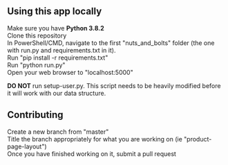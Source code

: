 ## Using this app locally

Make sure you have **Python 3.8.2**<br />
Clone this repository<br />
In PowerShell/CMD, navigate to the first "nuts_and_bolts" folder (the one with run.py and requirements.txt in it).<br />
Run "pip install -r requirements.txt"<br />
Run "python run.py"<br />
Open your web browser to "localhost:5000"<br />


**DO NOT** run setup-user.py. This script needs to be heavily modified before it will work with our data structure.

## Contributing
 
 Create a new branch from "master"<br />
 Title the branch appropriately for what you are working on (ie "product-page-layout")<br />
 Once you have finished working on it, submit a pull request<br />
 
